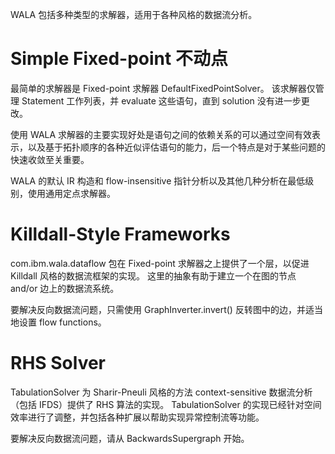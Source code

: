WALA 包括多种类型的求解器，适用于各种风格的数据流分析。 

# Simple Fixed-point 不动点
最简单的求解器是 Fixed-point 求解器 DefaultFixedPointSolver。 该求解器仅管理 Statement 工作列表，并 evaluate 这些语句，直到 solution 没有进一步更改。

使用 WALA 求解器的主要实现好处是语句之间的依赖关系的可以通过空间有效表示，以及基于拓扑顺序的各种近似评估语句的能力，后一个特点是对于某些问题的快速收敛至关重要。

WALA 的默认 IR 构造和 flow-insensitive 指针分析以及其他几种分析在最低级别，使用通用定点求解器。

# Killdall-Style Frameworks
com.ibm.wala.dataflow 包在 Fixed-point 求解器之上提供了一个层，以促进 Killdall 风格的数据流框架的实现。 这里的抽象有助于建立一个在图的节点 and/or 边上的数据流系统。

要解决反向数据流问题，只需使用 GraphInverter.invert() 反转图中的边，并适当地设置 flow functions。

# RHS Solver
TabulationSolver 为 Sharir-Pneuli 风格的方法 context-sensitive 数据流分析（包括 IFDS）提供了 RHS 算法的实现。 TabulationSolver 的实现已经针对空间效率进行了调整，并包括各种扩展以帮助实现异常控制流等功能。

要解决反向数据流问题，请从 BackwardsSupergraph 开始。
